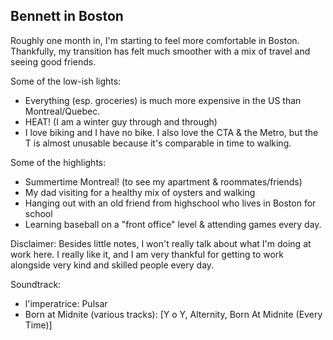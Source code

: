 ## Bennett in Boston

Roughly one month in, I'm starting to feel more comfortable in Boston. Thankfully, my transition has felt much smoother with a mix of travel and seeing good friends.

Some of the low-ish lights:
- Everything (esp. groceries) is much more expensive in the US than Montreal/Quebec.
- HEAT! (I am a winter guy through and through)
- I love biking and I have no bike. I also love the CTA & the Metro, but the T is almost unusable because it's comparable in time to walking.

Some of the highlights:
- Summertime Montreal! (to see my apartment & roommates/friends)
- My dad visiting for a healthy mix of oysters and walking
- Hanging out with an old friend from highschool who lives in Boston for school
- Learning baseball on a "front office" level & attending games every day.

Disclaimer: Besides little notes, I won't really talk about what I'm doing at work here. I really like it, and I am very thankful for getting to work alongside very kind and skilled people every day.

Soundtrack:
- l'imperatrice: Pulsar
- Born at Midnite (various tracks): [Y o Y, Alternity, Born At Midnite (Every Time)]

